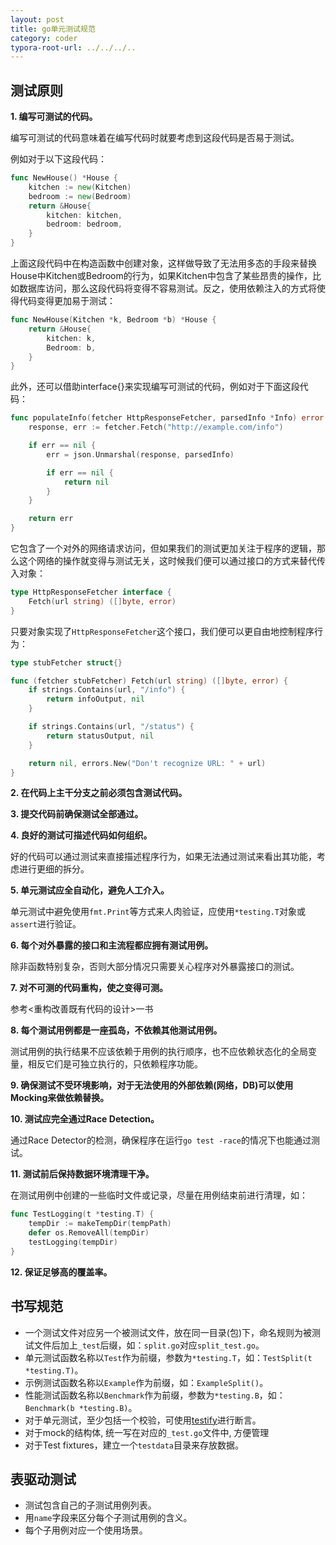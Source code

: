 ```yaml
---
layout: post
title: go单元测试规范
category: coder
typora-root-url: ../../../..
---
```


## 测试原则

**1. 编写可测试的代码。**

编写可测试的代码意味着在编写代码时就要考虑到这段代码是否易于测试。

例如对于以下这段代码：

```go
func NewHouse() *House {
    kitchen := new(Kitchen)
    bedroom := new(Bedroom)
    return &House{
        kitchen: kitchen,
        bedroom: bedroom,
    }
}
```

上面这段代码中在构造函数中创建对象，这样做导致了无法用多态的手段来替换House中Kitchen或Bedroom的行为，如果Kitchen中包含了某些昂贵的操作，比如数据库访问，那么这段代码将变得不容易测试。反之，使用依赖注入的方式将使得代码变得更加易于测试：

```go
func NewHouse(Kitchen *k, Bedroom *b) *House {
    return &House{
        kitchen: k,
        Bedroom: b,
    }
}
```

此外，还可以借助interface{}来实现编写可测试的代码，例如对于下面这段代码：

```go
func populateInfo(fetcher HttpResponseFetcher, parsedInfo *Info) error {
    response, err := fetcher.Fetch("http://example.com/info")

    if err == nil {
        err = json.Unmarshal(response, parsedInfo)

        if err == nil {
            return nil
        }
    }

    return err
}
```

它包含了一个对外的网络请求访问，但如果我们的测试更加关注于程序的逻辑，那么这个网络的操作就变得与测试无关，这时候我们便可以通过接口的方式来替代传入对象：

```go
type HttpResponseFetcher interface {
    Fetch(url string) ([]byte, error)
}
```

只要对象实现了`HttpResponseFetcher`这个接口，我们便可以更自由地控制程序行为：

```go
type stubFetcher struct{}

func (fetcher stubFetcher) Fetch(url string) ([]byte, error) {
    if strings.Contains(url, "/info") {
        return infoOutput, nil
    }

    if strings.Contains(url, "/status") {
        return statusOutput, nil
    }

    return nil, errors.New("Don't recognize URL: " + url)
}
```



**2. 在代码上主干分支之前必须包含测试代码。**

**3. 提交代码前确保测试全部通过。**

**4. 良好的测试可描述代码如何组织。**

好的代码可以通过测试来直接描述程序行为，如果无法通过测试来看出其功能，考虑进行更细的拆分。

**5. 单元测试应全自动化，避免人工介入。**

单元测试中避免使用`fmt.Print`等方式来人肉验证，应使用`*testing.T`对象或`assert`进行验证。

**6. 每个对外暴露的接口和主流程都应拥有测试用例。**

除非函数特别复杂，否则大部分情况只需要关心程序对外暴露接口的测试。

**7. 对不可测的代码重构，使之变得可测。**

参考<重构改善既有代码的设计>一书

**8. 每个测试用例都是一座孤岛，不依赖其他测试用例。**

测试用例的执行结果不应该依赖于用例的执行顺序，也不应依赖状态化的全局变量，相反它们是可独立执行的，只依赖程序功能。

**9. 确保测试不受环境影响，对于无法使用的外部依赖(网络，DB)可以使用Mocking来做依赖替换。**

**10. 测试应完全通过Race Detection。**

通过Race Detector的检测，确保程序在运行`go test -race`的情况下也能通过测试。

**11. 测试前后保持数据环境清理干净。**

在测试用例中创建的一些临时文件或记录，尽量在用例结束前进行清理，如：

```go
func TestLogging(t *testing.T) {
    tempDir := makeTempDir(tempPath)
    defer os.RemoveAll(tempDir)
    testLogging(tempDir)
}
```

**12. 保证足够高的覆盖率。**

## 书写规范

- 一个测试文件对应另一个被测试文件，放在同一目录(包)下，命名规则为被测试文件后加上`_test`后缀，如：`split.go`对应`split_test.go`。
- 单元测试函数名称以`Test`作为前缀，参数为`*testing.T`，如：`TestSplit(t *testing.T)`。
- 示例测试函数名称以`Example`作为前缀，如：`ExampleSplit()`。
- 性能测试函数名称以`Benchmark`作为前缀，参数为`*testing.B`，如：`Benchmark(b *testing.B)`。
- 对于单元测试，至少包括一个校验，可使用[testify](https://link.zhihu.com/?target=https%3A//github.com/stretchr/testify)进行断言。
- 对于mock的结构体, 统一写在对应的`_test.go`文件中, 方便管理
- 对于Test fixtures，建立一个`testdata`目录来存放数据。

## 表驱动测试

- 测试包含自己的子测试用例列表。
- 用`name`字段来区分每个子测试用例的含义。
- 每个子用例对应一个使用场景。